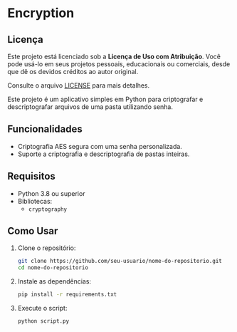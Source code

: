 # Encryption

## Licença
Este projeto está licenciado sob a **Licença de Uso com Atribuição**. Você pode usá-lo em seus projetos pessoais, educacionais ou comerciais, desde que dê os devidos créditos ao autor original.

Consulte o arquivo [LICENSE](LICENSE) para mais detalhes.


Este projeto é um aplicativo simples em Python para criptografar e descriptografar arquivos de uma pasta utilizando senha. 

## Funcionalidades
- Criptografia AES segura com uma senha personalizada.
- Suporte a criptografia e descriptografia de pastas inteiras.

## Requisitos
- Python 3.8 ou superior
- Bibliotecas: 
  - `cryptography`

## Como Usar
1. Clone o repositório:
   ```bash
   git clone https://github.com/seu-usuario/nome-do-repositorio.git
   cd nome-do-repositorio

2. Instale as dependências:
   ```bash
   pip install -r requirements.txt

3. Execute o script:
   ```bash
   python script.py